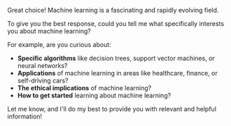 Great choice! Machine learning is a fascinating and rapidly evolving field. 

To give you the best response, could you tell me what specifically interests you about machine learning? 

For example, are you curious about:

* **Specific algorithms** like decision trees, support vector machines, or neural networks?
* **Applications** of machine learning in areas like healthcare, finance, or self-driving cars?
* **The ethical implications** of machine learning?
* **How to get started** learning about machine learning?


Let me know, and I'll do my best to provide you with relevant and helpful information! 

